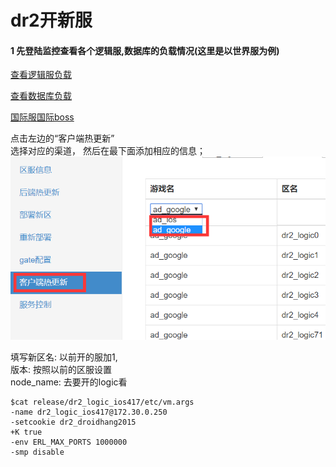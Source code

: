 
# dr2开新服  
#### 1 先登陆监控查看各个逻辑服,数据库的负载情况(这里是以世界服为例)


[查看逻辑服负载](http://52.8.218.102:8081/screen/966?legend=on&cols=1&start=-21600)

[查看数据库负载](http://52.8.218.102:8081/screen/977?legend=on&cols=1&start=-21600)

[国际服国际boss](http://54.67.35.186:2048/client.html)

点击左边的“客户端热更新”<br>
选择对应的渠道， 然后在最下面添加相应的信息；<br>
![test png](https://raw.githubusercontent.com/boom233/img/master/%E5%9B%BD%E9%99%85%E6%9C%8Dboos.png)

填写新区名: 以前开的服加1, <br>
版本:  按照以前的区服设置<br>
node_name: 去要开的logic看<br>
```
$cat release/dr2_logic_ios417/etc/vm.args 
-name dr2_logic_ios417@172.30.0.250
-setcookie dr2_droidhang2015
+K true
-env ERL_MAX_PORTS 1000000
-smp disable
```
